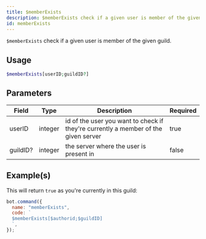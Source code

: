 ```yaml
---
title: $memberExists
description: $memberExists check if a given user is member of the given guild.
id: memberExists
---
```


`$memberExists` check if a given user is member of the given guild.

## Usage

```php
$memberExists[userID;guildID?]
```

## Parameters

| Field    | Type    | Description                                                                        | Required |
| -------- | ------- | ---------------------------------------------------------------------------------- | -------- |
| userID   | integer | id of the user you want to check if they're currently a member of the given server | true     |
| guildID? | integer | the server where the user is present in                                            | false    |

## Example(s)

This will return `true` as you're currently in this guild:

```javascript
bot.command({
  name: "memberExists",
  code: `
  $memberExists[$authorid;$guildID]
  `,
});
```
